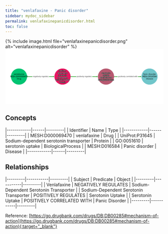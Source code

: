```yaml
---
title: "venlafaxine - Panic disorder"
sidebar: mydoc_sidebar
permalink: venlafaxinepanicdisorder.html
toc: false 
---
```


{% include image.html file="venlafaxinepanicdisorder.png" alt="venlafaxinepanicdisorder" %}![Path Visualization](/images/venlafaxinepanicdisorder.png)

## Concepts

|------------|------|---------|
| Identifier | Name | Type    |
|------------|------|---------|
| MESH:D000069470 | venlafaxine | Drug |
| UniProt:P31645 | Sodium-dependent serotonin transporter | Protein |
| GO:0051610 | serotonin uptake | BiologicalProcess |
| MESH:D016584 | Panic disorder | Disease |
|------------|------|---------|

## Relationships

|---------|-----------|---------|
| Subject | Predicate | Object  |
|---------|-----------|---------|
| Venlafaxine | NEGATIVELY REGULATES | Sodium-Dependent Serotonin Transporter |
| Sodium-Dependent Serotonin Transporter | POSITIVELY REGULATES | Serotonin Uptake |
| Serotonin Uptake | POSITIVELY CORRELATED WITH | Panic Disorder |
|---------|-----------|---------|

Reference: [https://go.drugbank.com/drugs/DB:DB00285#mechanism-of-action](https://go.drugbank.com/drugs/DB:DB00285#mechanism-of-action){:target="_blank"}